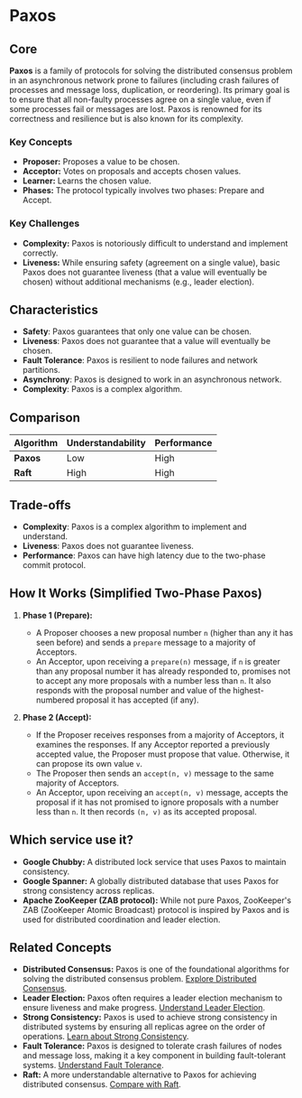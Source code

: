 # Paxos

## Core

**Paxos** is a family of protocols for solving the distributed consensus problem in an asynchronous network prone to failures (including crash failures of processes and message loss, duplication, or reordering). Its primary goal is to ensure that all non-faulty processes agree on a single value, even if some processes fail or messages are lost. Paxos is renowned for its correctness and resilience but is also known for its complexity.

### Key Concepts

-   **Proposer:** Proposes a value to be chosen.
-   **Acceptor:** Votes on proposals and accepts chosen values.
-   **Learner:** Learns the chosen value.
-   **Phases:** The protocol typically involves two phases: Prepare and Accept.

### Key Challenges

-   **Complexity:** Paxos is notoriously difficult to understand and implement correctly.
-   **Liveness:** While ensuring safety (agreement on a single value), basic Paxos does not guarantee liveness (that a value will eventually be chosen) without additional mechanisms (e.g., leader election).

## Characteristics

- **Safety**: Paxos guarantees that only one value can be chosen.
- **Liveness**: Paxos does not guarantee that a value will eventually be chosen.
- **Fault Tolerance**: Paxos is resilient to node failures and network partitions.
- **Asynchrony**: Paxos is designed to work in an asynchronous network.
- **Complexity**: Paxos is a complex algorithm.

## Comparison

| Algorithm | Understandability | Performance |
|---|---|---|
| **Paxos** | Low | High |
| **Raft** | High | High |

## Trade-offs

- **Complexity**: Paxos is a complex algorithm to implement and understand.
- **Liveness**: Paxos does not guarantee liveness.
- **Performance**: Paxos can have high latency due to the two-phase commit protocol.

## How It Works (Simplified Two-Phase Paxos)

1.  **Phase 1 (Prepare):**
    *   A Proposer chooses a new proposal number `n` (higher than any it has seen before) and sends a `prepare` message to a majority of Acceptors.
    *   An Acceptor, upon receiving a `prepare(n)` message, if `n` is greater than any proposal number it has already responded to, promises not to accept any more proposals with a number less than `n`. It also responds with the proposal number and value of the highest-numbered proposal it has accepted (if any).

2.  **Phase 2 (Accept):**
    *   If the Proposer receives responses from a majority of Acceptors, it examines the responses. If any Acceptor reported a previously accepted value, the Proposer must propose that value. Otherwise, it can propose its own value `v`.
    *   The Proposer then sends an `accept(n, v)` message to the same majority of Acceptors.
    *   An Acceptor, upon receiving an `accept(n, v)` message, accepts the proposal if it has not promised to ignore proposals with a number less than `n`. It then records `(n, v)` as its accepted proposal.

## Which service use it?

-   **Google Chubby:** A distributed lock service that uses Paxos to maintain consistency.
-   **Google Spanner:** A globally distributed database that uses Paxos for strong consistency across replicas.
-   **Apache ZooKeeper (ZAB protocol):** While not pure Paxos, ZooKeeper's ZAB (ZooKeeper Atomic Broadcast) protocol is inspired by Paxos and is used for distributed coordination and leader election.

## Related Concepts

-   **Distributed Consensus:** Paxos is one of the foundational algorithms for solving the distributed consensus problem. [Explore Distributed Consensus](../README.md).
-   **Leader Election:** Paxos often requires a leader election mechanism to ensure liveness and make progress. [Understand Leader Election](../../coordination/leader-election/README.md).
-   **Strong Consistency:** Paxos is used to achieve strong consistency in distributed systems by ensuring all replicas agree on the order of operations. [Learn about Strong Consistency](../../consistency-models/strong-consistency/README.md).
-   **Fault Tolerance:** Paxos is designed to tolerate crash failures of nodes and message loss, making it a key component in building fault-tolerant systems. [Understand Fault Tolerance](../../fault-tolerance/README.md).
-   **Raft:** A more understandable alternative to Paxos for achieving distributed consensus. [Compare with Raft](./raft/README.md).
